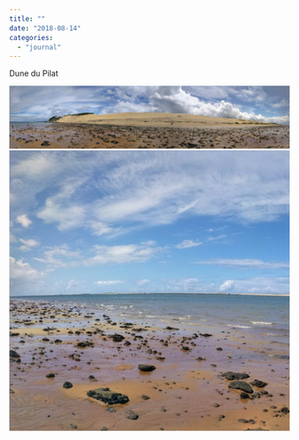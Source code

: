 ```yaml
---
title: ""
date: "2018-08-14"
categories: 
  - "journal"
---
```


Dune du Pilat

![](images/bedf246b5e.jpg)![](images/de028bc347.jpg)
